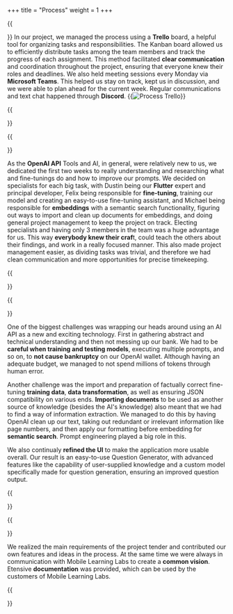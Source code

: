 +++
title = "Process"
weight = 1
+++

{{<section title="📋 Process">}}
In our project, we managed the process using a **Trello** board, a helpful tool for organizing tasks and responsibilities. The Kanban board allowed us to efficiently distribute tasks among the team members and track the progress of each assignment. This method facilitated **clear communication** and coordination throughout the project, ensuring that everyone knew their roles and deadlines. We also held meeting sessions every Monday via **Microsoft Teams**. This helped us stay on track, kept us in discussion, and we were able to plan ahead for the current week. Regular communications and text chat happened through **Discord**.
{{<image src="process_trello.png" alt="Process Trello" caption="Trello board">}}

{{</section>}} 

{{<section title="📅 Project start">}}

As the **OpenAI API** Tools and AI, in general, were relatively new to us, we dedicated the first two weeks to really understanding and researching what  and fine-tunings do and how to improve our prompts. We decided on specialists for each big task, with Dustin being our **Flutter** expert and principal developer, Felix being responsible for **fine-tuning**, training our model and creating an easy-to-use fine-tuning assistant, and Michael being responsible for **embeddings** with a semantic search functionality, figuring out ways to import and clean up documents for embeddings, and doing general project management to keep the project on track. Electing specialists and having only 3 members in the team was a huge advantage for us. This way **everybody knew their craf**t, could teach the others about their findings, and work in a really focused manner. This also made project management easier, as dividing tasks was trivial, and therefore we had clean communication and more opportunities for precise timekeeping.

{{</section>}} 


{{<section title="💢 Challenges">}}

One of the biggest challenges was wrapping our heads around using an AI API as a new and exciting technology. First in gathering abstract and technical understanding and then not messing up our bank. We had to be **careful when training and testing models**, executing multiple prompts, and so on, to **not cause bankruptcy** on our OpenAI wallet. Although having an adequate budget, we managed to not spend millions of tokens through human error. 

Another challenge was the import and preparation of factually correct fine-tuning **training data**, **data transformation**, as well as ensuring JSON compatibility on various ends. **Importing documents** to be used as another source of knowledge (besides the AI's knowledge) also meant that we had to find a way of information extraction. We managed to do this by having OpenAI clean up our text, taking out redundant or irrelevant information like page numbers, and then apply our formatting before embedding for **semantic search**. Prompt engineering played a big role in this.

We also continualy **refined the UI** to make the application more usable overall.
Our result is an easy-to-use Question Generator, with advanced features like the capability of user-supplied knowledge and a custom model specifically made for question generation, ensuring an improved question output.

{{</section>}} 

{{<section title="✅ Project Results">}}

We realized the main requirements of the project tender and contributed our own features and ideas in the process. At the same time we were always in communication with Mobile Learning Labs to create a **common vision**. Etensive **documentation** was provided, which can be used by the customers of Mobile Learning Labs.

{{</section>}} 